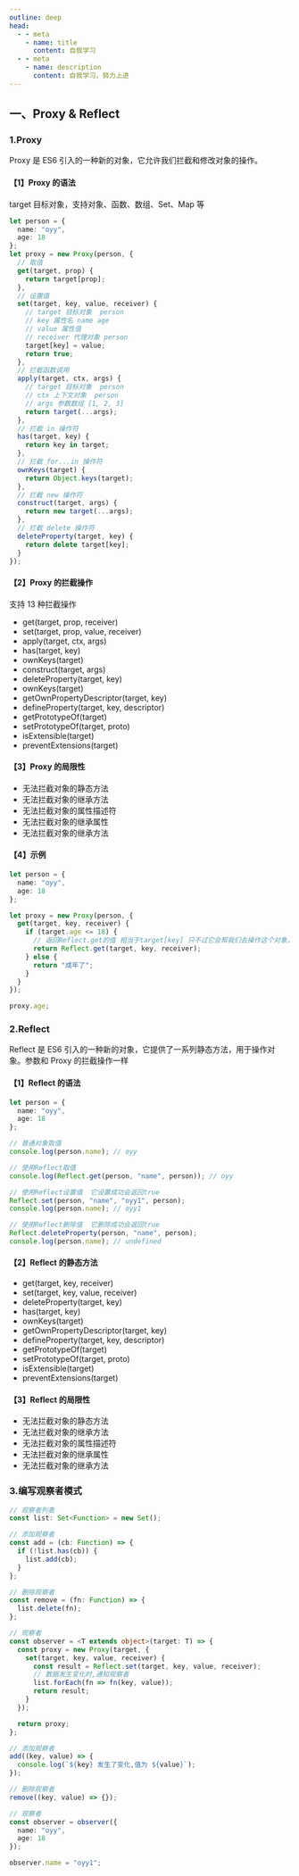 ```yaml
---
outline: deep
head:
  - - meta
    - name: title
      content: 自我学习
  - - meta
    - name: description
      content: 自我学习，努力上进
---
```


## 一、Proxy & Reflect

### 1.Proxy

Proxy 是 ES6 引入的一种新的对象，它允许我们拦截和修改对象的操作。

#### 【1】Proxy 的语法

target 目标对象，支持对象、函数、数组、Set、Map 等

```ts
let person = {
  name: "oyy",
  age: 18
};
let proxy = new Proxy(person, {
  // 取值
  get(target, prop) {
    return target[prop];
  },
  // 设置值
  set(target, key, value, receiver) {
    // target 目标对象  person
    // key 属性名 name age
    // value 属性值
    // receiver 代理对象 person
    target[key] = value;
    return true;
  },
  // 拦截函数调用
  apply(target, ctx, args) {
    // target 目标对象  person
    // ctx 上下文对象  person
    // args 参数数组 [1, 2, 3]
    return target(...args);
  },
  // 拦截 in 操作符
  has(target, key) {
    return key in target;
  },
  // 拦截 for...in 操作符
  ownKeys(target) {
    return Object.keys(target);
  },
  // 拦截 new 操作符
  construct(target, args) {
    return new target(...args);
  },
  // 拦截 delete 操作符
  deleteProperty(target, key) {
    return delete target[key];
  }
});
```

#### 【2】Proxy 的拦截操作

支持 13 种拦截操作

- get(target, prop, receiver)
- set(target, prop, value, receiver)
- apply(target, ctx, args)
- has(target, key)
- ownKeys(target)
- construct(target, args)
- deleteProperty(target, key)
- ownKeys(target)
- getOwnPropertyDescriptor(target, key)
- defineProperty(target, key, descriptor)
- getPrototypeOf(target)
- setPrototypeOf(target, proto)
- isExtensible(target)
- preventExtensions(target)

#### 【3】Proxy 的局限性

- 无法拦截对象的静态方法
- 无法拦截对象的继承方法
- 无法拦截对象的属性描述符
- 无法拦截对象的继承属性
- 无法拦截对象的继承方法

#### 【4】示例

```ts
let person = {
  name: "oyy",
  age: 18
};

let proxy = new Proxy(person, {
  get(target, key, receiver) {
    if (target.age <= 18) {
      // 返回Reflect.get的值 相当于target[key] 只不过它会帮我们去操作这个对象，并且第三个参数是代理对象，可以保证上下文的正确
      return Reflect.get(target, key, receiver);
    } else {
      return "成年了";
    }
  }
});

proxy.age;
```

### 2.Reflect

Reflect 是 ES6 引入的一种新的对象，它提供了一系列静态方法，用于操作对象。参数和 Proxy 的拦截操作一样

#### 【1】Reflect 的语法

```ts
let person = {
  name: "oyy",
  age: 18
};

// 普通对象取值
console.log(person.name); // oyy

// 使用Reflect取值
console.log(Reflect.get(person, "name", person)); // oyy

// 使用Reflect设置值  它设置成功会返回true
Reflect.set(person, "name", "oyy1", person);
console.log(person.name); // oyy1

// 使用Reflect删除值  它删除成功会返回true
Reflect.deleteProperty(person, "name", person);
console.log(person.name); // undefined
```

#### 【2】Reflect 的静态方法

- get(target, key, receiver)
- set(target, key, value, receiver)
- deleteProperty(target, key)
- has(target, key)
- ownKeys(target)
- getOwnPropertyDescriptor(target, key)
- defineProperty(target, key, descriptor)
- getPrototypeOf(target)
- setPrototypeOf(target, proto)
- isExtensible(target)
- preventExtensions(target)

#### 【3】Reflect 的局限性

- 无法拦截对象的静态方法
- 无法拦截对象的继承方法
- 无法拦截对象的属性描述符
- 无法拦截对象的继承属性
- 无法拦截对象的继承方法

### 3.编写观察者模式

```ts
// 观察者列表
const list: Set<Function> = new Set();

// 添加观察者
const add = (cb: Function) => {
  if (!list.has(cb)) {
    list.add(cb);
  }
};

// 删除观察者
const remove = (fn: Function) => {
  list.delete(fn);
};

// 观察者
const observer = <T extends object>(target: T) => {
  const proxy = new Proxy(target, {
    set(target, key, value, receiver) {
      const result = Reflect.set(target, key, value, receiver);
      // 数据发生变化时,通知观察者
      list.forEach(fn => fn(key, value));
      return result;
    }
  });

  return proxy;
};

// 添加观察者
add((key, value) => {
  console.log(`${key} 发生了变化,值为 ${value}`);
});

// 删除观察者
remove((key, value) => {});

// 观察者
const observer = observer({
  name: "oyy",
  age: 18
});

observer.name = "oyy1";
```
